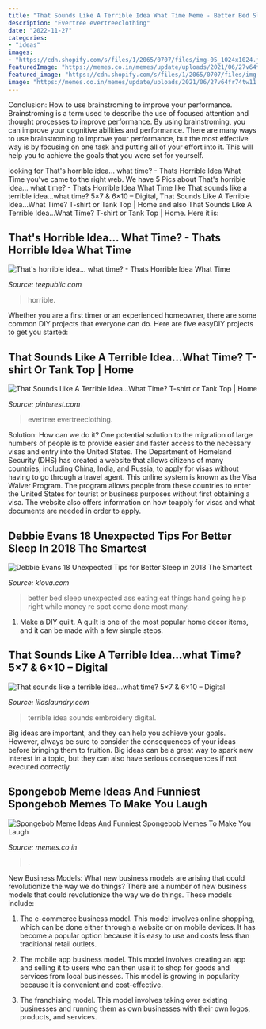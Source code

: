 ```yaml
---
title: "That Sounds Like A Terrible Idea What Time Meme - Better Bed Sleep Unexpected Ass Eating Eat Things Hand Going Help Right While Money Re Spot Come Done Most Many"
description: "Evertree evertreeclothing"
date: "2022-11-27"
categories:
- "ideas"
images:
- "https://cdn.shopify.com/s/files/1/2065/0707/files/img-05_1024x1024.jpg?v=1515456652"
featuredImage: "https://memes.co.in/memes/update/uploads/2021/06/27v64fr74tw11.jpg"
featured_image: "https://cdn.shopify.com/s/files/1/2065/0707/files/img-05_1024x1024.jpg?v=1515456652"
image: "https://memes.co.in/memes/update/uploads/2021/06/27v64fr74tw11.jpg"
---
```



Conclusion: How to use brainstroming to improve your performance.
Brainstroming is a term used to describe the use of focused attention and thought processes to improve performance. By using brainstroming, you can improve your cognitive abilities and performance. There are many ways to use brainstroming to improve your performance, but the most effective way is by focusing on one task and putting all of your effort into it. This will help you to achieve the goals that you were set for yourself.

	

		
looking for That&#039;s horrible idea... what time? - Thats Horrible Idea What Time you've came to the right web. We have 5 Pics about That&#039;s horrible idea... what time? - Thats Horrible Idea What Time like That sounds like a terrible idea…what time? 5×7 &amp; 6×10 – Digital, That Sounds Like A Terrible Idea…What Time? T-shirt or Tank Top | Home and also That Sounds Like A Terrible Idea…What Time? T-shirt or Tank Top | Home. Here it is:
		
    
## That&#039;s Horrible Idea... What Time? - Thats Horrible Idea What Time

<img loading=lazy src="https://res.cloudinary.com/teepublic/image/private/s--spFtPhdS--/t_Preview/b_rgb:000000,c_limit,f_auto,h_630,q_90,w_630/v1595774953/production/designs/12533093_0.jpg" onerror="this.onerror=null;this.src='https://tse4.mm.bing.net/th?id=OIP.SIW-3dzRpuidbpnY1P46wAHaHa&amp;pid=15.1';" alt="That&#039;s horrible idea... what time? - Thats Horrible Idea What Time">

_Source: teepublic.com_

>horrible. 

	

Whether you are a first timer or an experienced homeowner, there are some common DIY projects that everyone can do. Here are five easyDIY projects to get you started:

    
## That Sounds Like A Terrible Idea…What Time? T-shirt Or Tank Top | Home

<img loading=lazy src="https://i.pinimg.com/474x/6c/44/26/6c442607baec37d112bceb400d321d33.jpg" onerror="this.onerror=null;this.src='https://tse2.mm.bing.net/th?id=OIP.Ll2YqFdnNUOzhp-5-LNgRwAAAA&amp;pid=15.1';" alt="That Sounds Like A Terrible Idea…What Time? T-shirt or Tank Top | Home">

_Source: pinterest.com_

>evertree evertreeclothing. 

	

Solution: How can we do it?
One potential solution to the migration of large numbers of people is to provide easier and faster access to the necessary visas and entry into the United States. The Department of Homeland Security (DHS) has created a website that allows citizens of many countries, including China, India, and Russia, to apply for visas without having to go through a travel agent. This online system is known as the Visa Waiver Program. The program allows people from these countries to enter the United States for tourist or business purposes without first obtaining a visa. The website also offers information on how toapply for visas and what documents are needed in order to apply.

    
## Debbie Evans 18 Unexpected Tips For Better Sleep In 2018 The Smartest

<img loading=lazy src="https://cdn.shopify.com/s/files/1/2065/0707/files/img-05_1024x1024.jpg?v=1515456652" onerror="this.onerror=null;this.src='https://tse2.mm.bing.net/th?id=OIP.kEBLW8rWikkYv9gLp6HFHQHaGK&amp;pid=15.1';" alt="Debbie Evans 18 Unexpected Tips for Better Sleep in 2018 The Smartest">

_Source: klova.com_

>better bed sleep unexpected ass eating eat things hand going help right while money re spot come done most many. 

	

1. Make a DIY quilt. A quilt is one of the most popular home decor items, and it can be made with a few simple steps.

    
## That Sounds Like A Terrible Idea…what Time? 5×7 &amp; 6×10 – Digital

<img loading=lazy src="https://lilaslaundry.com/wp-content/uploads/2020/02/terrible-idea-5x7-1.jpg" onerror="this.onerror=null;this.src='https://tse4.mm.bing.net/th?id=OIP.5Dmoj6afBpGDjJZd37S6wwHaKe&amp;pid=15.1';" alt="That sounds like a terrible idea…what time? 5×7 &amp; 6×10 – Digital">

_Source: lilaslaundry.com_

>terrible idea sounds embroidery digital. 

	

Big ideas are important, and they can help you achieve your goals. However, always be sure to consider the consequences of your ideas before bringing them to fruition. Big ideas can be a great way to spark new interest in a topic, but they can also have serious consequences if not executed correctly.

    
## Spongebob Meme Ideas And Funniest Spongebob Memes To Make You Laugh

<img loading=lazy src="https://memes.co.in/memes/update/uploads/2021/06/27v64fr74tw11.jpg" onerror="this.onerror=null;this.src='https://tse3.mm.bing.net/th?id=OIP.VbCJfLTidHWKcyXQvPl4IgHaFi&amp;pid=15.1';" alt="Spongebob Meme Ideas And Funniest Spongebob Memes To Make You Laugh">

_Source: memes.co.in_

>. 

	

New Business Models: What new business models are arising that could revolutionize the way we do things?
There are a number of new business models that could revolutionize the way we do things. These models include:
1. The e-commerce business model. This model involves online shopping, which can be done either through a website or on mobile devices. It has become a popular option because it is easy to use and costs less than traditional retail outlets.

2. The mobile app business model. This model involves creating an app and selling it to users who can then use it to shop for goods and services from local businesses. This model is growing in popularity because it is convenient and cost-effective.

3. The franchising model. This model involves taking over existing businesses and running them as own businesses with their own logos, products, and services.

